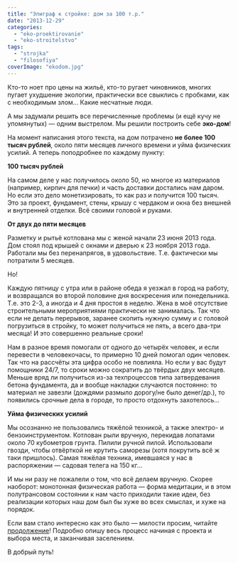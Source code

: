 ```yaml
---
title: "Эпиграф к стройке: дом за 100 т.р."
date: "2013-12-29"
categories: 
  - "eko-proektirovanie"
  - "eko-stroitelstvo"
tags: 
  - "strojka"
  - "filosofiya"
coverImage: "ekodom.jpg"
---
```


Кто-то ноет про цены на жильё, кто-то ругает чиновников, многих пугает ухудшение экологии, практически все свыклись с пробками, как с необходимым злом... Какие несчатные люди.

А мы задумали решить все перечисленные проблемы (и ещё кучу не упомянутых) — одним выстрелом. Мы решили построить себе **эко-дом**!

На момент написания этого текста, на дом потрачено **не более 100 тысяч рублей**, около пяти месяцев личного времени и уйма физических усилий. А теперь поподробнее по каждому пункту:

**100 тысяч рублей**

На самом деле у нас получилось около 50, но многое из материалов (например, кирпич для печки) и часть доставки достались нам даром. Но если это дело монетизировать, то как раз и получится 100 тысяч. Это за проект, фундамент, стены, крышу с чердаком и окна без внешней и внутренней отделки. Всё своими головой и руками.

**От двух до пяти месяцев**

Разметку и рытьё котлована мы с женой начали 23 июня 2013 года. Дом стоял под крышей с окнами и дверью к 23 ноября 2013 года. Работали мы без перенапрягов, в удовольствие. Т.е. фактически мы потратили 5 месяцев.

Но!

Каждую пятницу с утра или в районе обеда я уезжал в город на работу, и возвращался во второй половине дня воскресения или понедельника. Т.е. это 2-3, а иногда и 4 дня простоя в неделю. Жена в моё отсутствие строительными мероприятиями практически не занималась. Так что если не делать перерывов, заранее скопить нужную сумму и с головой погрузиться в стройку, то может получиться не пять, а всего два-три месяца! И это совершенно реальные сроки!

Нам в разное время помогали от одного до четырёх человек, и если перевести в человекочасы, то примерно 10 дней помогал один человек. Так что на рассчёты эта цифра особо не повлияла. Но если у вас будут помощники 24/7, то сроки можно сократить до твёрдых двух месяцев. Меньше вряд ли получиться из-за техпроцессов типа затвердевания бетона фундамента, да и вообще накладки случаются постоянно: то материал не завезли (дождями размыло дорогу/не было денег/др.), то появились срочные дела в городе, то просто отдохнуть захотелось...

**Уйма физических усилий**

Мы осознанно не пользовались тяжёлой техникой, а также электро- и бензоинструментом. Котлован рыли вручную, перекидав лопатами около 70 кубометров грунта. Пилили ручной пилой. Использовали гвозди, чтобы отвёрткой не крутить саморезы (хотя покрутить всё ж таки пришлось). Самая тяжёлая техника, имевшаяся у нас в распоряжении — садовая телега на 150 кг...

И мы ни разу не пожалели о том, что всё делаем вручную. Скорее наоборот: монотонная физическая работа — форма медитации, и в этом полутрансовом состоянии к нам часто приходили такие идеи, без реализации которых наш дом был бы хуже во всех смыслах, и хуже на порядок.

Если вам стало интересно как это было — милости просим, читайте [продолжение](http://svobodaiznutri.ru/?p=35)! Подробно опишу весь процесс начиная с проекта и выбора места, и заканчивая заселением.

В добрый путь!
